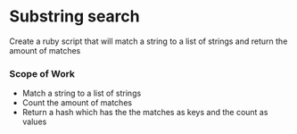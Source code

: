 # Substring search
Create a ruby script that will match a string to a list of strings and return the amount of matches

### Scope of Work
- Match a string to a list of strings
- Count the amount of matches
- Return a hash which has the the matches as keys and the count as values